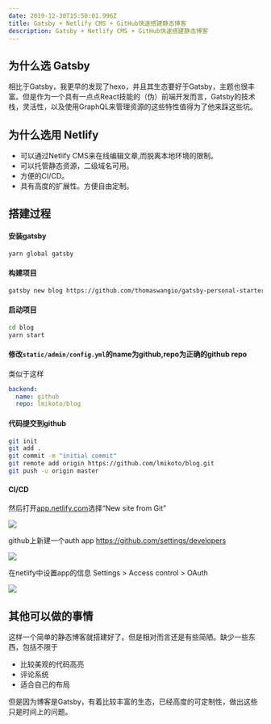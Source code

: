 ```yaml
---
date: 2019-12-30T15:50:01.996Z
title: Gatsby + Netlify CMS + GitHub快速搭建静态博客
description: Gatsby + Netlify CMS + GitHub快速搭建静态博客
---
```

## 为什么选 Gatsby

相比于Gatsby，我更早的发现了hexo，并且其生态要好于Gatsby，主题也很丰富。但是作为一个具有一点点React技能的（伪）前端开发而言，Gatsby的技术栈，灵活性，以及使用GraphQL来管理资源的这些特性值得为了他来踩这些坑。

## 为什么选用 Netlify

* 可以通过Netlify CMS来在线编辑文章,而脱离本地环境的限制。
* 可以托管静态资源，二级域名可用。
* 方便的CI/CD。
* 具有高度的扩展性。方便自由定制。

## 搭建过程

#### 安装gatsby

```bash
yarn global gatsby
```

#### 构建项目

```bash
gatsby new blog https://github.com/thomaswangio/gatsby-personal-starter-blog
```

#### 启动项目

```bash
cd blog
yarn start
```

#### 修改`static/admin/config.yml`的name为github,repo为正确的github repo

类似于这样

```yml
backend:
  name: github
  repo: lmikoto/blog
```

#### 代码提交到github

```bash
git init
git add .
git commit -m "initial commit"
git remote add origin https://github.com/lmikoto/blog.git
git push -u origin master
```

#### CI/CD

然后打开[app.netlify.com](https://app.netlify.com)选择“New site from Git”

![](/assets/netlify-dashboard.png)

github上新建一个auth app <https://github.com/settings/developers>

![](/assets/github-oauth-config.png)

在netlify中设置app的信息 Settings > Access control > OAuth

![](/assets/netlify-install-oauth-provider.png)

## 其他可以做的事情
这样一个简单的静态博客就搭建好了。但是相对而言还是有些简陋。缺少一些东西，包括不限于
- 比较美观的代码高亮
- 评论系统
- 适合自己的布局  

但是因为博客是Gatsby，有着比较丰富的生态，已经高度的可定制性，做出这些只是时间上的问题。
